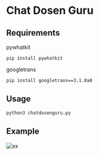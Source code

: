 # Chat Dosen Guru

## Requirements
pywhatkit

```pip install pywhatkit```

googletrans

```pip install googletrans==3.1.0a0```

## Usage
```python3 chatdosenguru.py```

## Example
![ex](chat-guru-dosen/ex.png)
